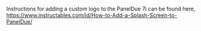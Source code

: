 Instructions for adding a custom logo to the PanelDue 7i can be found here, https://www.instructables.com/id/How-to-Add-a-Splash-Screen-to-PanelDue/
